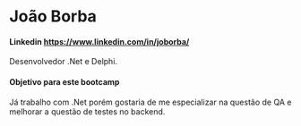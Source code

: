 # João Borba

#### Linkedin https://www.linkedin.com/in/joborba/

Desenvolvedor .Net e Delphi.

#### Objetivo para este bootcamp
Já trabalho com .Net porém gostaria de me especializar na questão de QA e melhorar a questão de testes no backend.